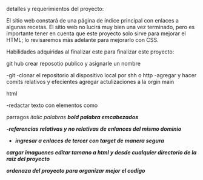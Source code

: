 detalles y requerimientos del proyecto:

El sitio web constará de una página de índice principal con enlaces a algunas recetas. El sitio web no lucirá muy bien una vez terminado, pero es importante tener en cuenta que este proyecto solo sirve para mejorar el HTML; lo revisaremos más adelante para mejorarlo con CSS.


Habilidades adquiridas al finalizar este para finalizar este proyecto:

git hub
crear reposotio publico y asignarle un nombre

-git
-clonar el repositorio al dispositivo local por shh o http
-agregar y hacer comits relativos y efecientes
agregar actulizaciones a la orgin main

html

-redactar texto con elementos como 
<p> parragos
<em> italic palabras
<strong> bold palabra
<h> emcabezados

-referencias relativas y no relativas de enlances del mismo dominio
- ingresar a enlaces de tercer con target de manera segura
  
cargar imaguenes editar tamano a html y desde cualquier directorio de la raiz del proyecto

ordenaza del proyecto para organizar mejor el codigo